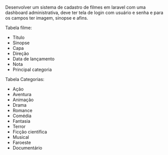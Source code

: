 Desenvolver um sistema de cadastro de filmes em laravel com uma dashboard administrativa, deve ter tela de login com usuário e senha e para os campos ter imagem, sinopse e afins.

Tabela filme:

-   Título
-   Sinopse
-   Capa
-   Direção
-   Data de lançamento
-   Nota
-   Principal categoria

Tabela Categorias:

-   Ação
-   Aventura
-   Animação
-   Drama
-   Romance
-   Comédia
-   Fantasia
-   Terror
-   Ficção científica
-   Musical
-   Faroeste
-   Documentário
